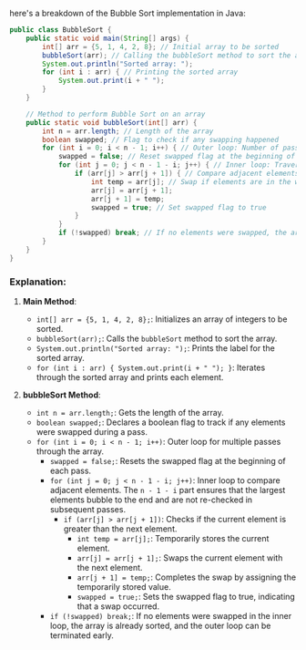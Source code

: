 here's a breakdown of the Bubble Sort implementation in Java:

```java
public class BubbleSort {
    public static void main(String[] args) {
        int[] arr = {5, 1, 4, 2, 8}; // Initial array to be sorted
        bubbleSort(arr); // Calling the bubbleSort method to sort the array
        System.out.println("Sorted array: ");
        for (int i : arr) { // Printing the sorted array
            System.out.print(i + " ");
        }
    }

    // Method to perform Bubble Sort on an array
    public static void bubbleSort(int[] arr) {
        int n = arr.length; // Length of the array
        boolean swapped; // Flag to check if any swapping happened
        for (int i = 0; i < n - 1; i++) { // Outer loop: Number of passes
            swapped = false; // Reset swapped flag at the beginning of each pass
            for (int j = 0; j < n - 1 - i; j++) { // Inner loop: Traverse the array
                if (arr[j] > arr[j + 1]) { // Compare adjacent elements
                    int temp = arr[j]; // Swap if elements are in the wrong order
                    arr[j] = arr[j + 1];
                    arr[j + 1] = temp;
                    swapped = true; // Set swapped flag to true
                }
            }
            if (!swapped) break; // If no elements were swapped, the array is already sorted
        }
    }
}
```
### Explanation:

1. **Main Method**:
   - `int[] arr = {5, 1, 4, 2, 8};`: Initializes an array of integers to be sorted.
   - `bubbleSort(arr);`: Calls the `bubbleSort` method to sort the array.
   - `System.out.println("Sorted array: ");`: Prints the label for the sorted array.
   - `for (int i : arr) { System.out.print(i + " "); }`: Iterates through the sorted array and prints each element.

2. **bubbleSort Method**:
   - `int n = arr.length;`: Gets the length of the array.
   - `boolean swapped;`: Declares a boolean flag to track if any elements were swapped during a pass.
   - `for (int i = 0; i < n - 1; i++)`: Outer loop for multiple passes through the array.
     - `swapped = false;`: Resets the swapped flag at the beginning of each pass.
     - `for (int j = 0; j < n - 1 - i; j++)`: Inner loop to compare adjacent elements. The `n - 1 - i` part ensures that the largest elements bubble to the end and are not re-checked in subsequent passes.
       - `if (arr[j] > arr[j + 1])`: Checks if the current element is greater than the next element.
         - `int temp = arr[j];`: Temporarily stores the current element.
         - `arr[j] = arr[j + 1];`: Swaps the current element with the next element.
         - `arr[j + 1] = temp;`: Completes the swap by assigning the temporarily stored value.
         - `swapped = true;`: Sets the swapped flag to true, indicating that a swap occurred.
     - `if (!swapped) break;`: If no elements were swapped in the inner loop, the array is already sorted, and the outer loop can be terminated early.